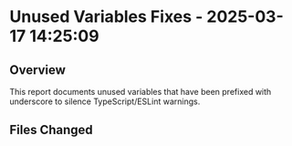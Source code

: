 # Unused Variables Fixes - 2025-03-17 14:25:09

## Overview

This report documents unused variables that have been prefixed with underscore
to silence TypeScript/ESLint warnings.

## Files Changed

